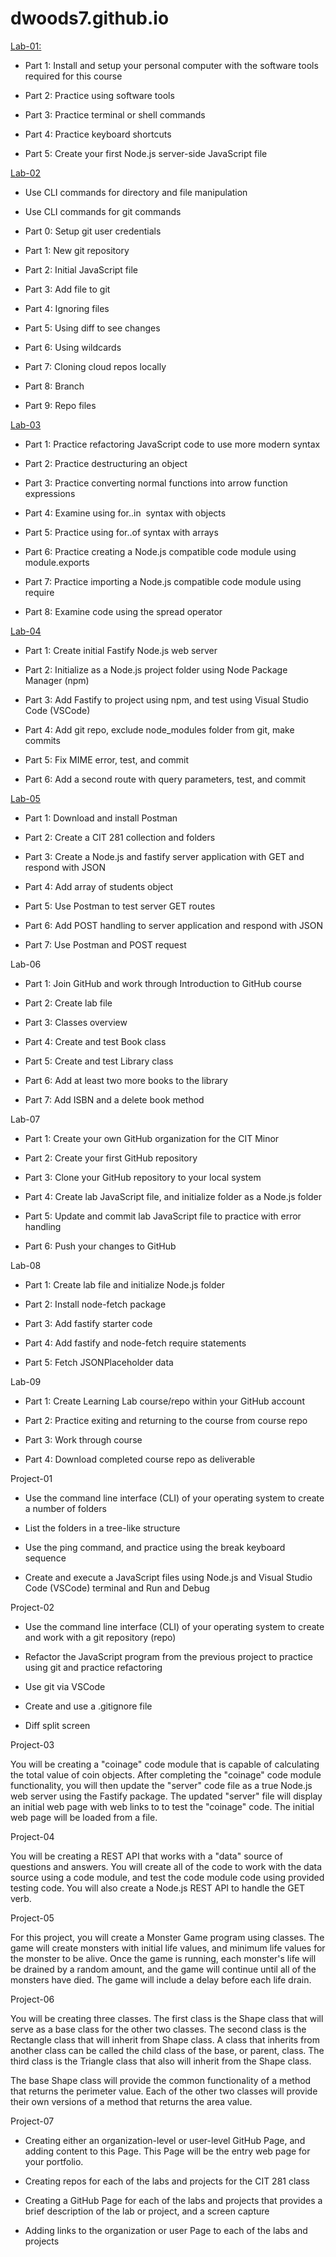 # dwoods7.github.io
[Lab-01:](https://github.com/dwoods7/cit281-lab-01) 

-   Part 1: Install and setup your personal computer with the software tools required for this course

-   Part 2: Practice using software tools

-   Part 3: Practice terminal or shell commands

-   Part 4: Practice keyboard shortcuts

-   Part 5: Create your first Node.js server-side JavaScript file

[Lab-02](https://github.com/dwoods7/cit281-lab-02)

-   Use CLI commands for directory and file manipulation

-   Use CLI commands for git commands

-   Part 0: Setup git user credentials

-   Part 1: New git repository

-   Part 2: Initial JavaScript file

-   Part 3: Add file to git

-   Part 4: Ignoring files

-   Part 5: Using diff to see changes

-   Part 6: Using wildcards

-   Part 7: Cloning cloud repos locally

-   Part 8: Branch

-   Part 9: Repo files

[Lab-03](https://github.com/dwoods7/cit281-lab-03)

-   Part 1: Practice refactoring JavaScript code to use more modern syntax

-   Part 2: Practice destructuring an object

-   Part 3: Practice converting normal functions into arrow function expressions

-   Part 4: Examine using for..in  syntax with objects

-   Part 5: Practice using for..of syntax with arrays

-   Part 6: Practice creating a Node.js compatible code module using module.exports

-   Part 7: Practice importing a Node.js compatible code module using require

-   Part 8: Examine code using the spread operator

[Lab-04](https://github.com/dwoods7/cit281-lab-04)

-   Part 1: Create initial Fastify Node.js web server

-   Part 2: Initialize as a Node.js project folder using Node Package Manager (npm)

-   Part 3: Add Fastify to project using npm, and test using Visual Studio Code (VSCode)

-   Part 4: Add git repo, exclude node_modules folder from git, make commits

-   Part 5: Fix MIME error, test, and commit

-   Part 6: Add a second route with query parameters, test, and commit

[Lab-05](https://github.com/dwoods7/cit281-lab-05)

-   Part 1: Download and install Postman

-   Part 2: Create a CIT 281 collection and folders

-   Part 3: Create a Node.js and fastify server application with GET and respond with JSON

-   Part 4: Add array of students object

-   Part 5: Use Postman to test server GET routes

-   Part 6: Add POST handling to server application and respond with JSON

-   Part 7: Use Postman and POST request

Lab-06

-   Part 1: Join GitHub and work through Introduction to GitHub course

-   Part 2: Create lab file

-   Part 3: Classes overview

-   Part 4: Create and test Book class

-   Part 5: Create and test Library class

-   Part 6: Add at least two more books to the library

-   Part 7: Add ISBN and a delete book method

Lab-07

-   Part 1: Create your own GitHub organization for the CIT Minor

-   Part 2: Create your first GitHub repository

-   Part 3: Clone your GitHub repository to your local system

-   Part 4: Create lab JavaScript file, and initialize folder as a Node.js folder

-   Part 5: Update and commit lab JavaScript file to practice with error handling

-   Part 6: Push your changes to GitHub

Lab-08

-   Part 1: Create lab file and initialize Node.js folder

-   Part 2: Install node-fetch package

-   Part 3: Add fastify starter code

-   Part 4: Add fastify and node-fetch require statements

-   Part 5: Fetch JSONPlaceholder data

Lab-09

-   Part 1: Create Learning Lab course/repo within your GitHub account

-   Part 2: Practice exiting and returning to the course from course repo

-   Part 3: Work through course

-   Part 4: Download completed course repo as deliverable

Project-01

-   Use the command line interface (CLI) of your operating system to create a number of folders

-   List the folders in a tree-like structure

-   Use the ping command, and practice using the break keyboard sequence

-   Create and execute a JavaScript files using Node.js and Visual Studio Code (VSCode) terminal and Run and Debug

Project-02

-   Use the command line interface (CLI) of your operating system to create and work with a git repository (repo)

-   Refactor the JavaScript program from the previous project to practice using git and practice refactoring

-   Use git via VSCode

-   Create and use a .gitignore file

-   Diff split screen

Project-03

You will be creating a "coinage" code module that is capable of calculating the total value of coin objects. After completing the "coinage" code module functionality, you will then update the "server" code file as a true Node.js web server using the Fastify package. The updated "server" file will display an initial web page with web links to to test the "coinage" code. The initial web page will be loaded from a file.

Project-04

You will be creating a REST API that works with a "data" source of questions and answers. You will create all of the code to work with the data source using a code module, and test the code module code using provided testing code. You will also create a Node.js REST API to handle the GET verb. 

Project-05

For this project, you will create a Monster Game program using classes. The game will create monsters with initial life values, and minimum life values for the monster to be alive. Once the game is running, each monster's life will be drained by a random amount, and the game will continue until all of the monsters have died. The game will include a delay before each life drain.

Project-06

You will be creating three classes. The first class is the Shape class that will serve as a base class for the other two classes. The second class is the Rectangle class that will inherit from Shape class. A class that inherits from another class can be called the child class of the base, or parent, class. The third class is the Triangle class that also will inherit from the Shape class.

The base Shape class will provide the common functionality of a method that returns the perimeter value. Each of the other two classes will provide their own versions of a method that returns the area value.

Project-07

-   Creating either an organization-level or user-level GitHub Page, and adding content to this Page. This Page will be the entry web page for your portfolio.

-   Creating repos for each of the labs and projects for the CIT 281 class

-   Creating a GitHub Page for each of the labs and projects that provides a brief description of the lab or project, and a screen capture

-   Adding links to the organization or user Page to each of the labs and projects
